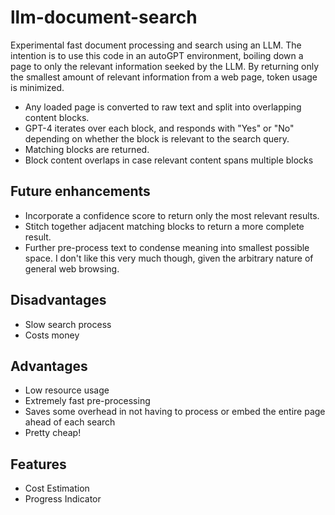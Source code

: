 # llm-document-search
Experimental fast document processing and search using an LLM. The intention is to use this code in an autoGPT environment, boiling down a page to only the relevant information seeked by the LLM. By returning only the smallest amount of relevant information from a web page, token usage is minimized.

- Any loaded page is converted to raw text and split into overlapping content blocks.
- GPT-4 iterates over each block, and responds with "Yes" or "No" depending on whether the block is relevant to the search query.
- Matching blocks are returned.
- Block content overlaps in case relevant content spans multiple blocks

## Future enhancements
- Incorporate a confidence score to return only the most relevant results.
- Stitch together adjacent matching blocks to return a more complete result.
- Further pre-process text to condense meaning into smallest possible space. I don't like this very much though, given the arbitrary nature of general web browsing.

## Disadvantages
- Slow search process
- Costs money

## Advantages
- Low resource usage
- Extremely fast pre-processing
- Saves some overhead in not having to process or embed the entire page ahead of each search
- Pretty cheap!

## Features
- Cost Estimation
- Progress Indicator
